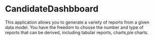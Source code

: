 # CandidateDashbboard
This application allows you to generate a variety of reports from a given data model. You have the freedom to choose the number and type of reports that can be derived, including tabular reports, charts,pie charts. 
